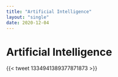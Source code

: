 ```yaml
---
title: "Artificial Intelligence"
layout: "single"
date: 2020-12-04
---
```


# Artificial Intelligence

{{< tweet 1334941389377871873 >}}